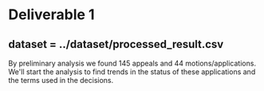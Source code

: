 # Deliverable 1

## dataset = ../dataset/processed_result.csv

By preliminary analysis we found 145 appeals and 44 motions/applications. We'll start the analysis to find trends in the status of these applications and the terms used in the decisions. 
